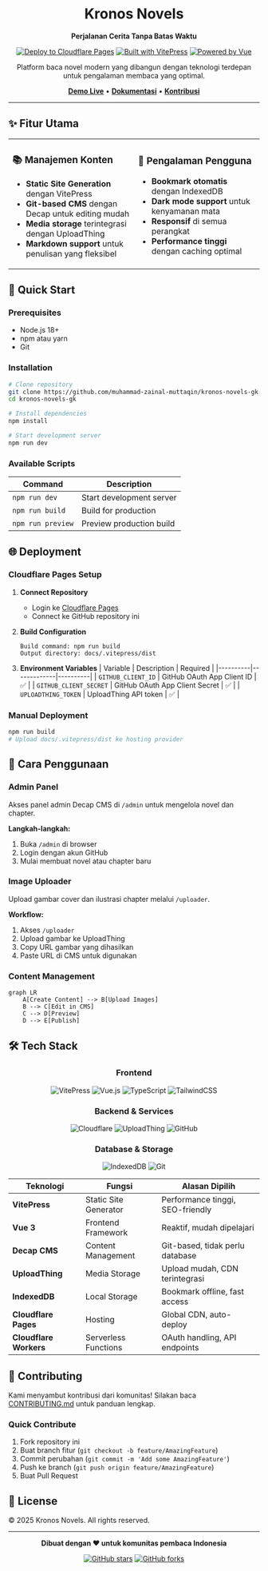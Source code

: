 <div align="center">

# Kronos Novels

**Perjalanan Cerita Tanpa Batas Waktu**

[![Deploy to Cloudflare Pages](https://img.shields.io/badge/Deploy-Cloudflare%20Pages-orange?style=for-the-badge&logo=cloudflare)](https://pages.cloudflare.com/)
[![Built with VitePress](https://img.shields.io/badge/Built%20with-VitePress-646CFF?style=for-the-badge&logo=vite)](https://vitepress.dev/)
[![Powered by Vue](https://img.shields.io/badge/Powered%20by-Vue%203-4FC08D?style=for-the-badge&logo=vue.js)](https://vuejs.org/)

Platform baca novel modern yang dibangun dengan teknologi terdepan untuk pengalaman membaca yang optimal.

[**Demo Live**](https://kronos-novels-gk.pages.dev/) • [**Dokumentasi**](https://kronos-novels-gk.pages.dev/docs) • [**Kontribusi**](CONTRIBUTING.md)

</div>

---

## ✨ Fitur Utama

<table>
<tr>
<td width="50%">

### 📚 Manajemen Konten
- **Static Site Generation** dengan VitePress
- **Git-based CMS** dengan Decap untuk editing mudah
- **Media storage** terintegrasi dengan UploadThing
- **Markdown support** untuk penulisan yang fleksibel

</td>
<td width="50%">

### 🎨 Pengalaman Pengguna
- **Bookmark otomatis** dengan IndexedDB
- **Dark mode support** untuk kenyamanan mata
- **Responsif** di semua perangkat
- **Performance tinggi** dengan caching optimal

</td>
</tr>
</table>

## 🚀 Quick Start

### Prerequisites
- Node.js 18+ 
- npm atau yarn
- Git

### Installation

```bash
# Clone repository
git clone https://github.com/muhammad-zainal-muttaqin/kronos-novels-gk.git
cd kronos-novels-gk

# Install dependencies
npm install

# Start development server
npm run dev
```

### Available Scripts

| Command | Description |
|---------|-------------|
| `npm run dev` | Start development server |
| `npm run build` | Build for production |
| `npm run preview` | Preview production build |

## 🌐 Deployment

### Cloudflare Pages Setup

1. **Connect Repository**
   - Login ke [Cloudflare Pages](https://pages.cloudflare.com/)
   - Connect ke GitHub repository ini

2. **Build Configuration**
   ```
   Build command: npm run build
   Output directory: docs/.vitepress/dist
   ```

3. **Environment Variables**
   | Variable | Description | Required |
   |----------|-------------|----------|
   | `GITHUB_CLIENT_ID` | GitHub OAuth App Client ID | ✅ |
   | `GITHUB_CLIENT_SECRET` | GitHub OAuth App Client Secret | ✅ |
   | `UPLOADTHING_TOKEN` | UploadThing API token | ✅ |

### Manual Deployment
```bash
npm run build
# Upload docs/.vitepress/dist ke hosting provider
```

## 📖 Cara Penggunaan

### Admin Panel
Akses panel admin Decap CMS di `/admin` untuk mengelola novel dan chapter.

**Langkah-langkah:**
1. Buka `/admin` di browser
2. Login dengan akun GitHub
3. Mulai membuat novel atau chapter baru

### Image Uploader
Upload gambar cover dan ilustrasi chapter melalui `/uploader`.

**Workflow:**
1. Akses `/uploader`
2. Upload gambar ke UploadThing
3. Copy URL gambar yang dihasilkan
4. Paste URL di CMS untuk digunakan

### Content Management
```mermaid
graph LR
    A[Create Content] --> B[Upload Images]
    B --> C[Edit in CMS]
    C --> D[Preview]
    D --> E[Publish]
```

## 🛠️ Tech Stack

<div align="center">

### Frontend
![VitePress](https://img.shields.io/badge/VitePress-646CFF?style=for-the-badge&logo=vite&logoColor=white)
![Vue.js](https://img.shields.io/badge/Vue.js-4FC08D?style=for-the-badge&logo=vue.js&logoColor=white)
![TypeScript](https://img.shields.io/badge/TypeScript-3178C6?style=for-the-badge&logo=typescript&logoColor=white)
![TailwindCSS](https://img.shields.io/badge/Tailwind_CSS-38B2AC?style=for-the-badge&logo=tailwind-css&logoColor=white)

### Backend & Services
![Cloudflare](https://img.shields.io/badge/Cloudflare-F38020?style=for-the-badge&logo=cloudflare&logoColor=white)
![UploadThing](https://img.shields.io/badge/UploadThing-000000?style=for-the-badge&logo=upload&logoColor=white)
![GitHub](https://img.shields.io/badge/GitHub-181717?style=for-the-badge&logo=github&logoColor=white)

### Database & Storage
![IndexedDB](https://img.shields.io/badge/IndexedDB-FF6B35?style=for-the-badge&logo=database&logoColor=white)
![Git](https://img.shields.io/badge/Git-F05032?style=for-the-badge&logo=git&logoColor=white)

</div>

| Teknologi | Fungsi | Alasan Dipilih |
|-----------|--------|----------------|
| **VitePress** | Static Site Generator | Performance tinggi, SEO-friendly |
| **Vue 3** | Frontend Framework | Reaktif, mudah dipelajari |
| **Decap CMS** | Content Management | Git-based, tidak perlu database |
| **UploadThing** | Media Storage | Upload mudah, CDN terintegrasi |
| **IndexedDB** | Local Storage | Bookmark offline, fast access |
| **Cloudflare Pages** | Hosting | Global CDN, auto-deploy |
| **Cloudflare Workers** | Serverless Functions | OAuth handling, API endpoints |

## 🤝 Contributing

Kami menyambut kontribusi dari komunitas! Silakan baca [CONTRIBUTING.md](CONTRIBUTING.md) untuk panduan lengkap.

### Quick Contribute
1. Fork repository ini
2. Buat branch fitur (`git checkout -b feature/AmazingFeature`)
3. Commit perubahan (`git commit -m 'Add some AmazingFeature'`)
4. Push ke branch (`git push origin feature/AmazingFeature`)
5. Buat Pull Request

## 📄 License

© 2025 Kronos Novels. All rights reserved.

---

<div align="center">

**Dibuat dengan ❤️ untuk komunitas pembaca Indonesia**

[![GitHub stars](https://img.shields.io/github/stars/muhammad-zainal-muttaqin/kronos-novels-gk?style=social)](https://github.com/muhammad-zainal-muttaqin/kronos-novels-gk/stargazers)
[![GitHub forks](https://img.shields.io/github/forks/muhammad-zainal-muttaqin/kronos-novels-gk?style=social)](https://github.com/muhammad-zainal-muttaqin/kronos-novels-gk/network/members)

</div>
